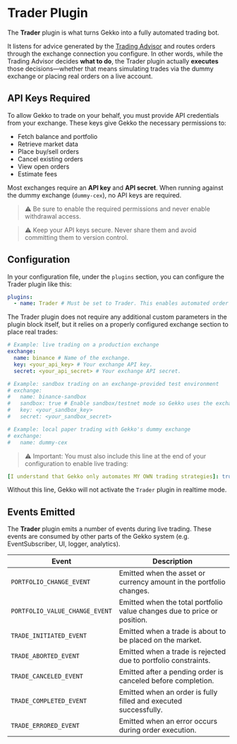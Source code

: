 # Trader Plugin

The **Trader** plugin is what turns Gekko into a fully automated trading bot.

It listens for advice generated by the [Trading Advisor](./trading-advisor.md) and routes orders through the exchange connection you configure. In other words, while the Trading Advisor decides **what to do**, the Trader plugin actually **executes** those decisions—whether that means simulating trades via the dummy exchange or placing real orders on a live account.

## API Keys Required

To allow Gekko to trade on your behalf, you must provide API credentials from your exchange. These keys give Gekko the necessary permissions to:

- Fetch balance and portfolio
- Retrieve market data
- Place buy/sell orders
- Cancel existing orders
- View open orders
- Estimate fees

Most exchanges require an **API key** and **API secret**. When running against the dummy exchange (`dummy-cex`), no API keys are required.

> ⚠️ Be sure to enable the required permissions and never enable withdrawal access.

> ⚠️ Keep your API keys secure. Never share them and avoid committing them to version control.

## Configuration

In your configuration file, under the `plugins` section, you can configure the Trader plugin like this:

```yaml
plugins:
  - name: Trader # Must be set to Trader. This enables automated order execution based on strategy advice.
```

The Trader plugin does not require any additional custom parameters in the plugin block itself, but it relies on a properly configured exchange section to place real trades:

```yaml
# Example: live trading on a production exchange
exchange:
  name: binance # Name of the exchange.
  key: <your_api_key> # Your exchange API key.
  secret: <your_api_secret> # Your exchange API secret.

# Example: sandbox trading on an exchange-provided test environment
# exchange:
#   name: binance-sandbox
#   sandbox: true # Enable sandbox/testnet mode so Gekko uses the exchange's paper environment.
#   key: <your_sandbox_key>
#   secret: <your_sandbox_secret>

# Example: local paper trading with Gekko's dummy exchange
# exchange:
#   name: dummy-cex

```

> ⚠️ Important: You must also include this line at the end of your configuration to enable live trading:

```yaml
[I understand that Gekko only automates MY OWN trading strategies]: true
```
Without this line, Gekko will not activate the `Trader` plugin in realtime mode.

## Events Emitted

The **Trader** plugin emits a number of events during live trading. These events are consumed by other parts of the Gekko system (e.g. EventSubscriber, UI, logger, analytics).

| Event                          | Description                                                                 |
|--------------------------------|-----------------------------------------------------------------------------|
| `PORTFOLIO_CHANGE_EVENT`       | Emitted when the asset or currency amount in the portfolio changes.         |
| `PORTFOLIO_VALUE_CHANGE_EVENT` | Emitted when the total portfolio value changes due to price or position.    |
| `TRADE_INITIATED_EVENT`        | Emitted when a trade is about to be placed on the market.                   |
| `TRADE_ABORTED_EVENT`          | Emitted when a trade is rejected due to portfolio constraints.              |
| `TRADE_CANCELED_EVENT`         | Emitted after a pending order is canceled before completion.                |
| `TRADE_COMPLETED_EVENT`        | Emitted when an order is fully filled and executed successfully.            |
| `TRADE_ERRORED_EVENT`          | Emitted when an error occurs during order execution.                        |
